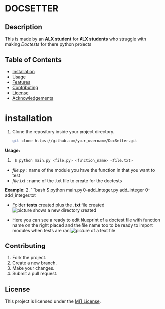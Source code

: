 # DOCSETTER

## Description
This is made by an **ALX student** for **ALX students** who struggle with making *Doctests* for there python projects

## Table of Contents

- [Installation](#installation)
- [Usage](#usage)
- [Features](#features)
- [Contributing](#contributing)
- [License](#license)
- [Acknowledgements](#acknowledgements)


# installation

1. Clone the repository inside your project directory.
	```bash
	git clone https://github.com/your_username/DocSetter.git

**Usage:**
1. ```bash
	$ python main.py <file.py> <function_name> <file.txt>
- *file.py* : name of the module you have the function in that you want to test
- *file.txt* : name of the .txt file to create for the doctests

**Example**:
2. ```bash
	$ python main.py 0-add_integer.py add_integer 0-add_integer.txt

- Folder **tests** created plus the **.txt** file created
![picture shows a new directory created]("images/tests_created.png")

- Here you can see a ready to edit blueprint of a doctest file with function name
	on the right placed and the file name too to be ready to import modules when tests are ran
![picture of a text file]("images/txt_file.png")


## Contributing

1. Fork the project.
2. Create a new branch.
3. Make your changes.
4. Submit a pull request.


## License

This project is licensed under the [MIT License](LICENSE).


<!-- ** IMPORTANT ** :
- If you need to add more tests just copy any part from (::) to the next (::) and past
it underneath your last test.

- Press and change the dots (...), type YOUR function requirement.
	(Make sure to fill all the ...)

- Error handling is at the end of the file.
	* Make sure to add (:) a colon after your Error name its a MOST.
	Example:
		Traceback (most recent call last):
		ValueError: <--- (if this colon is missing doctest will not process your code) -->
